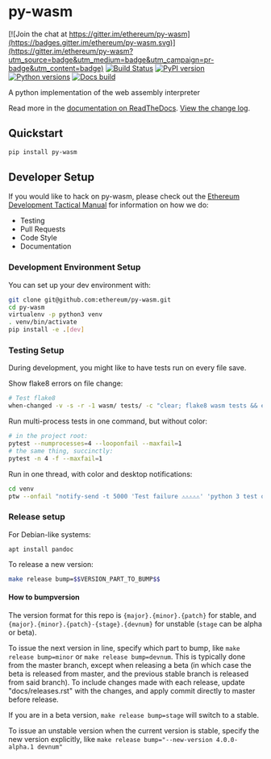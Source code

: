 # py-wasm

[![Join the chat at https://gitter.im/ethereum/py-wasm](https://badges.gitter.im/ethereum/py-wasm.svg)](https://gitter.im/ethereum/py-wasm?utm_source=badge&utm_medium=badge&utm_campaign=pr-badge&utm_content=badge)
[![Build Status](https://circleci.com/gh/ethereum/py-wasm.svg?style=shield)](https://circleci.com/gh/ethereum/py-wasm)
[![PyPI version](https://badge.fury.io/py/py-wasm.svg)](https://badge.fury.io/py/py-wasm)
[![Python versions](https://img.shields.io/pypi/pyversions/py-wasm.svg)](https://pypi.python.org/pypi/py-wasm)
[![Docs build](https://readthedocs.org/projects/py-wasm/badge/?version=latest)](http://py-wasm.readthedocs.io/en/latest/?badge=latest)
   

A python implementation of the web assembly interpreter

Read more in the [documentation on ReadTheDocs](https://py-wasm.readthedocs.io/). [View the change log](https://py-wasm.readthedocs.io/en/latest/releases.html).

## Quickstart

```sh
pip install py-wasm
```

## Developer Setup

If you would like to hack on py-wasm, please check out the
[Ethereum Development Tactical Manual](https://github.com/pipermerriam/ethereum-dev-tactical-manual)
for information on how we do:

- Testing
- Pull Requests
- Code Style
- Documentation

### Development Environment Setup

You can set up your dev environment with:

```sh
git clone git@github.com:ethereum/py-wasm.git
cd py-wasm
virtualenv -p python3 venv
. venv/bin/activate
pip install -e .[dev]
```

### Testing Setup

During development, you might like to have tests run on every file save.

Show flake8 errors on file change:

```sh
# Test flake8
when-changed -v -s -r -1 wasm/ tests/ -c "clear; flake8 wasm tests && echo 'flake8 success' || echo 'error'"
```

Run multi-process tests in one command, but without color:

```sh
# in the project root:
pytest --numprocesses=4 --looponfail --maxfail=1
# the same thing, succinctly:
pytest -n 4 -f --maxfail=1
```

Run in one thread, with color and desktop notifications:

```sh
cd venv
ptw --onfail "notify-send -t 5000 'Test failure ⚠⚠⚠⚠⚠' 'python 3 test on py-wasm failed'" ../tests ../wasm
```

### Release setup

For Debian-like systems:
```
apt install pandoc
```

To release a new version:

```sh
make release bump=$$VERSION_PART_TO_BUMP$$
```

#### How to bumpversion

The version format for this repo is `{major}.{minor}.{patch}` for stable, and
`{major}.{minor}.{patch}-{stage}.{devnum}` for unstable (`stage` can be alpha or beta).

To issue the next version in line, specify which part to bump,
like `make release bump=minor` or `make release bump=devnum`. This is typically done from the
master branch, except when releasing a beta (in which case the beta is released from master,
and the previous stable branch is released from said branch). To include changes made with each
release, update "docs/releases.rst" with the changes, and apply commit directly to master 
before release.

If you are in a beta version, `make release bump=stage` will switch to a stable.

To issue an unstable version when the current version is stable, specify the
new version explicitly, like `make release bump="--new-version 4.0.0-alpha.1 devnum"`
